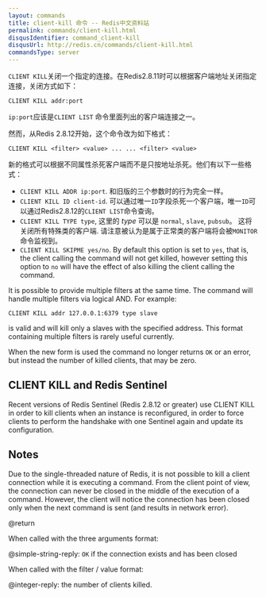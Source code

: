 ```yaml
---
layout: commands
title: client-kill 命令 -- Redis中文资料站
permalink: commands/client-kill.html
disqusIdentifier: command_client-kill
disqusUrl: http://redis.cn/commands/client-kill.html
commandsType: server
---
```


`CLIENT KILL`关闭一个指定的连接。在Redis2.8.11时可以根据客户端地址关闭指定连接，关闭方式如下：

    CLIENT KILL addr:port

`ip:port`应该是`CLIENT LIST` 命令里面列出的客户端连接之一。

然而，从Redis 2.8.12开始，这个命令改为如下格式：

    CLIENT KILL <filter> <value> ... ... <filter> <value>

新的格式可以根据不同属性杀死客户端而不是只按地址杀死。他们有以下一些格式：

* `CLIENT KILL ADDR ip:port`. 和旧版的三个参数时的行为完全一样。
* `CLIENT KILL ID client-id`. 可以通过唯一`ID`字段杀死一个客户端，唯一`ID`可以通过Redis2.8.12的`CLIENT LIST`命令查询。
* `CLIENT KILL TYPE type`, 这里的 *type* 可以是 `normal`, `slave`, `pubsub`。 这将关闭所有特殊类的客户端. 请注意被认为是属于正常类的客户端将会被`MONITOR`命令监视到。
* `CLIENT KILL SKIPME yes/no`. By default this option is set to `yes`, that is, the client calling the command will not get killed, however setting this option to `no` will have the effect of also killing the client calling the command.

It is possible to provide multiple filters at the same time. The command will handle multiple filters via logical AND. For example:

    CLIENT KILL addr 127.0.0.1:6379 type slave

is valid and will kill only a slaves with the specified address. This format containing multiple filters is rarely useful currently.

When the new form is used the command no longer returns `OK` or an error, but instead the number of killed clients, that may be zero.

## CLIENT KILL and Redis Sentinel

Recent versions of Redis Sentinel (Redis 2.8.12 or greater) use CLIENT KILL
in order to kill clients when an instance is reconfigured, in order to
force clients to perform the handshake with one Sentinel again and update
its configuration.

## Notes

Due to the single-threaded nature of Redis, it is not possible to
kill a client connection while it is executing a command. From
the client point of view, the connection can never be closed
in the middle of the execution of a command. However, the client
will notice the connection has been closed only when the
next command is sent (and results in network error).

@return

When called with the three arguments format:

@simple-string-reply: `OK` if the connection exists and has been closed

When called with the filter / value format:

@integer-reply: the number of clients killed.
